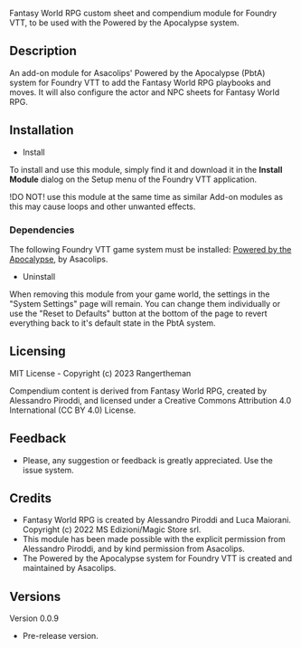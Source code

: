 Fantasy World RPG custom sheet and compendium module for Foundry VTT, to be used with the Powered by the Apocalypse system.

## Description

An add-on module for Asacolips' Powered by the Apocalypse (PbtA) system for Foundry VTT to add the Fantasy World RPG playbooks and moves. It will also configure the actor and NPC sheets for Fantasy World RPG.

## Installation

* Install

To install and use this module, simply find it and download it in the **Install Module** dialog on the Setup menu of the Foundry VTT application.

!DO NOT! use this module at the same time as similar Add-on modules as this may cause loops and other unwanted effects.

### Dependencies

The following Foundry VTT game system must be installed: [Powered by the Apocalypse](https://gitlab.com/asacolips-projects/foundry-mods/pbta), by Asacolips.

* Uninstall

When removing this module from your game world, the settings in the
"System Settings" page will remain. You can change them individually
or use the "Reset to Defaults" button at the bottom of the page to
revert everything back to it's default state in the PbtA system.

## Licensing

MIT License - Copyright (c) 2023 Rangertheman

Compendium content is derived from Fantasy World RPG, created by Alessandro Piroddi, and licensed under a Creative Commons Attribution 4.0 International (CC BY 4.0) License.

## Feedback

* Please, any suggestion or feedback is greatly appreciated. Use the issue system.

## Credits  

* Fantasy World RPG is created by Alessandro Piroddi and Luca Maiorani. Copyright (c) 2022 MS Edizioni/Magic Store srl.
* This module has been made possible with the explicit permission from Alessandro Piroddi, and by kind permission from Asacolips.   
* The Powered by the Apocalypse system for Foundry VTT is created and maintained by Asacolips.

## Versions

Version 0.0.9

* Pre-release version.
